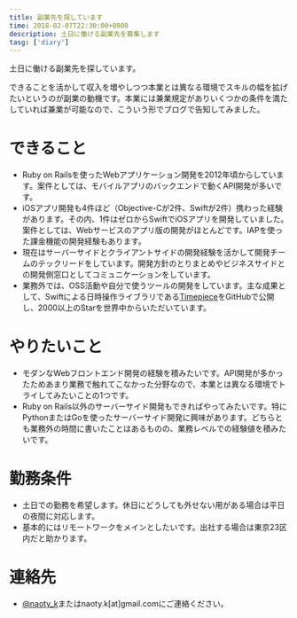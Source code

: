 ```yaml
---
title: 副業先を探しています
time: 2018-02-07T22:30:00+0900
description: 土日に働ける副業先を募集します
tasg: ['diary']
---
```


土日に働ける副業先を探しています。

できることを活かして収入を増やしつつ本業とは異なる環境でスキルの幅を拡げたいというのが副業の動機です。本業には兼業規定がありいくつかの条件を満たしていれば兼業が可能なので、こういう形でブログで告知してみました。

# できること
* Ruby on Railsを使ったWebアプリケーション開発を2012年頃からしています。案件としては、モバイルアプリのバックエンドで動くAPI開発が多いです。
* iOSアプリ開発も4件ほど（Objective-Cが2件、Swiftが2件）携わった経験があります。その内、1件はゼロからSwiftでiOSアプリを開発していました。案件としては、Webサービスのアプリ版の開発がほとんどです。IAPを使った課金機能の開発経験もあります。
* 現在はサーバーサイドとクライアントサイドの開発経験を活かして開発チームのテックリードをしています。開発方針のとりまとめやビジネスサイドとの開発側窓口としてコミュニケーションをしています。
* 業務外では、OSS活動や自分で使うツールの開発をしています。主な成果として、Swiftによる日時操作ライブラリである[Timepiece](https://github.com/naoty/Timepiece)をGitHubで公開し、2000以上のStarを世界中からいただいています。

# やりたいこと
* モダンなWebフロントエンド開発の経験を積みたいです。API開発が多かったためあまり業務で触れてこなかった分野なので、本業とは異なる環境でトライしてみたいことの1つです。
* Ruby on Rails以外のサーバーサイド開発もできればやってみたいです。特にPythonまたはGoを使ったサーバーサイド開発に興味があります。どちらとも業務外の時間に書いたことはあるものの、業務レベルでの経験値を積みたいです。

# 勤務条件
* 土日での勤務を希望します。休日にどうしても外せない用がある場合は平日の夜間に対応します。
* 基本的にはリモートワークをメインとしたいです。出社する場合は東京23区内だと助かります。

# 連絡先
* [@naoty_k](https://twitter.com/naoty_k)またはnaoty.k[at]gmail.comにご連絡ください。
